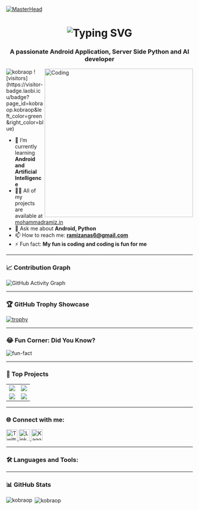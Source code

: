 [![MasterHead](https://miro.medium.com/v2/resize:fit:1200/0*4kFdX7RumWyEe_V9)](https://www.mohammadramiz.in)

<h1 align="center">
  <img src="https://readme-typing-svg.demolab.com?font=Fira+Code&size=30&duration=4000&pause=1000&center=true&width=435&lines=Hey+%F0%9F%91%8B%2C+I'm+Mohammad+Ramiz;Android+%7C+Python+%7C+AI+Developer;Let's+build+something+amazing!" alt="Typing SVG" />
</h1>
<h3 align="center">A passionate Android Application, Server Side Python and AI developer</h3>

<img align="right" alt="Coding" width="400" src="https://camo.githubusercontent.com/2366b34bb903c09617990fb5fff4622f3e941349e846ddb7e73df872a9d21233/68747470733a2f2f63646e2e6472696262626c652e636f6d2f75736572732f3733303730332f73637265656e73686f74732f363538313234332f6176656e746f2e676966" />

<p align="left">
  <img src="https://komarev.com/ghpvc/?username=kobraop&label=Profile%20views&color=0e75b6&style=flat" alt="kobraop" />
  ![visitors](https://visitor-badge.laobi.icu/badge?page_id=kobraop.kobraop&left_color=green&right_color=blue)
</p>

- 🌱 I’m currently learning **Android and Artificial Intelligence**
- 👨‍💻 All of my projects are available at [mohammadramiz.in](https://www.mohammadramiz.in)
- 💬 Ask me about **Android, Python**
- 📫 How to reach me: **ramizanas6@gmail.com**
- ⚡ Fun fact: **My fun is coding and coding is fun for me**

---

### 📈 Contribution Graph

![GitHub Activity Graph](https://github-readme-activity-graph.cyclic.app/graph?username=kobraop&theme=tokyo-night&hide_border=true)

---

### 🏆 GitHub Trophy Showcase

[![trophy](https://github-profile-trophy.vercel.app/?username=kobraop&theme=tokyonight&margin-w=10)](https://github.com/ryo-ma/github-profile-trophy)

---

### 😂 Fun Corner: Did You Know?

![fun-fact](https://readme-jokes.vercel.app/api?hideBorder&theme=tokyonight&bgColor=282C34&textColor=ffffff)

---

### 🚀 Top Projects

<div align="center">
  <table>
    <tr>
      <td>
        <a href="https://github.com/KobraOp/Backup_Engine">
          <img src="https://github-readme-stats.vercel.app/api/pin/?username=KobraOp&repo=Backup_Engine&theme=tokyonight" />
        </a>
      </td>
      <td>
        <a href="https://github.com/KobraOp/portfolio">
          <img src="https://github-readme-stats.vercel.app/api/pin/?username=KobraOp&repo=portfolio&theme=tokyonight" />
        </a>
      </td>
    </tr>
    <tr>
      <td>
        <a href="https://github.com/KobraOp/Mr.-Manager">
          <img src="https://github-readme-stats.vercel.app/api/pin/?username=KobraOp&repo=Mr.-Manager&theme=tokyonight" />
        </a>
      </td>
      <td>
        <a href="https://github.com/KobraOp/BubbleShare">
          <img src="https://github-readme-stats.vercel.app/api/pin/?username=KobraOp&repo=BubbleShare&theme=tokyonight" />
        </a>
      </td>
    </tr>
  </table>
</div>

---

### 🌐 Connect with me:

<p align="left">
  <a href="https://twitter.com/mohammad__ramiz" target="_blank">
    <img src="https://raw.githubusercontent.com/rahuldkjain/github-profile-readme-generator/master/src/images/icons/Social/twitter.svg" alt="Twitter" width="30" height="30" />
  </a>
  <a href="https://linkedin.com/in/mohammad-ramiz-886468217" target="_blank">
    <img src="https://raw.githubusercontent.com/rahuldkjain/github-profile-readme-generator/master/src/images/icons/Social/linked-in-alt.svg" alt="LinkedIn" width="30" height="30" />
  </a>
  <a href="https://kaggle.com/kobraop" target="_blank">
    <img src="https://raw.githubusercontent.com/rahuldkjain/github-profile-readme-generator/master/src/images/icons/Social/kaggle.svg" alt="Kaggle" width="30" height="30" />
  </a>
</p>

---

### 🛠️ Languages and Tools:

<p align="left">
  <!-- Just the same tools section you had, nothing removed here -->
</p>

---

### 📊 GitHub Stats

<p><img align="left" src="https://github-readme-stats.vercel.app/api/top-langs?username=kobraop&show_icons=true&locale=en&layout=compact" alt="kobraop" /></p>

<p>&nbsp;<img align="center" src="https://github-readme-stats.vercel.app/api?username=kobraop&show_icons=true&locale=en" alt="kobraop" /></p>

